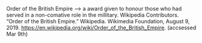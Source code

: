 Order of the British Empire --> a award given to honour those who had served in a non-comative role in the millitary.
	Wikipedia Contributors. “Order of the British Empire.” Wikipedia. Wikimedia Foundation, August 9, 2019. https://en.wikipedia.org/wiki/Order_of_the_British_Empire. (accsessed Mar 9th)